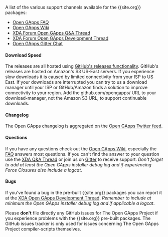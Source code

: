 A list of the various support channels available for the {{site.org}} packages:

* [Open GApps FAQ]({{site.support.faq}})
* [Open GApps Wiki]({{site.support.wiki}})
* [XDA Forum Open GApps Q&A Thread]({{site.support.xdaqa}})
* [XDA Forum Open GApps Development Thread]({{site.support.xdadev}})
* [Open GApps Gitter Chat]({{site.support.gitter}})

#### Download Speed
The releases are all hosted using [GitHub's releases functionality](https://help.github.com/articles/about-releases/). GitHub's releases are hosted on Amazon's S3 US-East servers. If you experience slow downloads it is caused by limited connectivity from your ISP to US East. If your downloads are interrupted you can try to us a download manager until your ISP or GitHub/Amazon finds a solution to improve connectivity to your region. Add the github.com/opengapps/ URL to your download-manager, not the Amazon S3 URL, to support continuable downloads.

#### Changelog
The Open GApps changelog is aggregated on the [Open GApps Twitter feed](https://twitter.com/opengapps/).

#### Questions
If you have any questions check out the [Open GApps Wiki]({{site.support.wiki}}), especially the [FAQ]({{site.support.faq}}) answers most questions.
If you can't find the answer to your question use the [XDA Q&A Thread]({{site.support.xdaqa}}) or join us on [Gitter]({{site.support.gitter}}) to receive support. *Don't forget to add at least the Open GApps installer debug log and if experiencing Force Closures also include a logcat*.

#### Bugs
If you've found a bug in the pre-built {{site.org}} packages you can report it at the [XDA Open GApps Development Thread]({{site.support.xdadev}}). *Remember to include at minimum the Open GApps installer debug log and if applicable a logcat*.

Please **don't** file directly any GitHub issues for The Open GApps Project if you experience problems with the {{site.org}} pre-built packages. The GitHub issues tracker is only used for issues concerning The Open GApps Project compiler-scripts themselves.
